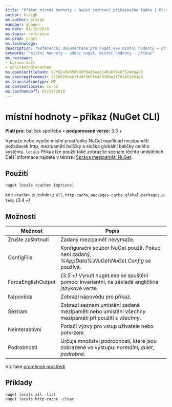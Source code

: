 ```yaml
---
title: "Příkaz místní hodnoty – NuGet rozhraní příkazového řádku | Microsoft Docs"
author: kraigb
ms.author: kraigb
manager: ghogen
ms.date: 01/18/2018
ms.topic: reference
ms.prod: nuget
ms.technology: 
description: "Referenční dokumentace pro nuget.exe místní hodnoty – příkaz"
keywords: "místní hodnoty – odkaz nuget, místní hodnoty – příkaz"
ms.reviewer:
- karann-msft
- unniravindranathan
ms.openlocfilehash: b2f62a9ab5699bfb486eee146ab7046f5240aa50
ms.sourcegitcommit: 262d026beeffd4f3b6fc47d780a2f701451663a8
ms.translationtype: MT
ms.contentlocale: cs-CZ
ms.lasthandoff: 01/25/2018
---
```

# <a name="locals-command-nuget-cli"></a>místní hodnoty – příkaz (NuGet CLI)

**Platí pro:** balíček spotřeba &bullet; **podporované verze:** 3.3 +

Vymaže nebo vypíše místní prostředky NuGet například mezipaměti požadavek http, mezipaměti balíčky a složka globální balíčky celého systému. `locals` Příkaz lze použít také zobrazíte seznam těchto umístěních. Další informace najdete v tématu [Správa mezipaměti NuGet](../consume-packages/managing-the-nuget-cache.md).

## <a name="usage"></a>Použití

```cli
nuget locals <cache> [options]
```

kde `<cache>` je jedním z `all`, `http-cache`, `packages-cache`, `global-packages`, a `temp` *(3.4 +)*.

## <a name="options"></a>Možnosti

| Možnost | Popis |
| --- | --- |
| Zrušte zaškrtnutí | Zadaný mezipaměť nevymaže. |
| ConfigFile | Konfigurační soubor NuGet použít. Pokud není zadaný, *%AppData%\NuGet\NuGet.Config* se používá. |
| ForceEnglishOutput | *(3.5 +)*  Vynutí nuget.exe ke spuštění pomocí invariantní, na základě angličtina jazykové verze. |
| Nápověda | Zobrazí nápovědu pro příkaz. |
| Seznam | Zobrazí seznam umístění zadaná mezipaměti nebo umístění všechny mezipaměti při použití s *všechny*. |
| Neinteraktivní | Potlačí výzvy pro vstup uživatele nebo potvrzení. |
| Podrobnosti | Určuje množství podrobností, které jsou zobrazené ve výstupu: *normální*, *quiet*, *podrobné*. |

Viz také [proměnné prostředí](cli-ref-environment-variables.md)

## <a name="examples"></a>Příklady

```cli
nuget locals all -list
nuget locals http-cache -clear
```
